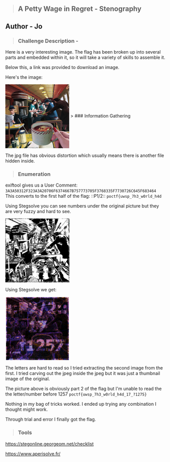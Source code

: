 > ## A Petty Wage in Regret - Stenography
Author - Jo
---

> ### Challenge Description -

Here is a very interesting image. The flag has been broken up into several parts and embedded within it, so it will take a variety of skills to assemble it.

Below this, a link was provided to download an image.

Here's the image:


<img height=200 align=center src=DF2.jpg>
> ### Information Gathering

The jpg file has obvious distortion which usually means there is another file hidden inside.

> ### Enumeration

exiftool gives us a User Comment: `3A3A50312F323A3A20706F6374667B757773705F3768335F7730726C645F683464` 
This converts to the first half of the flag: ::P1/2:: `poctf{uwsp_7h3_w0rld_h4d`

Using Stegsolve you can see numbers under the original picture but they are very fuzzy and hard to see.

<!-- ![IMG](https://github.com/Cyber-Vanguards/CTF/blob/main/CTFs/pointer_overflow/2023/stenography/a_petty_wage_in_regret/ds2fuzzy.png) -->

<img height=200 align=center src=ds2fuzzy.png>

Using Stegsolve we get:

<!-- ![IMG](https://github.com/Cyber-Vanguards/CTF/blob/main/CTFs/pointer_overflow/2023/stenography/a_petty_wage_in_regret/DS2.png) -->

<img height=200 align=center src=DS2.png>

The letters are hard to read so I tried extracting the second image from the first. I tried carving out the jpeg inside the jpeg but it was just a thumbnail image of the original.

The picture above is obviously part 2 of the flag but I'm unable to read the the letter/number before 1257 `poctf{uwsp_7h3_w0rld_h4d_17_?1275}`

Nothing in my bag of tricks worked. I ended up trying any combination I thought might work.

Through trial and error I finally got the flag.

> ### Tools

https://stegonline.georgeom.net/checklist

https://www.aperisolve.fr/